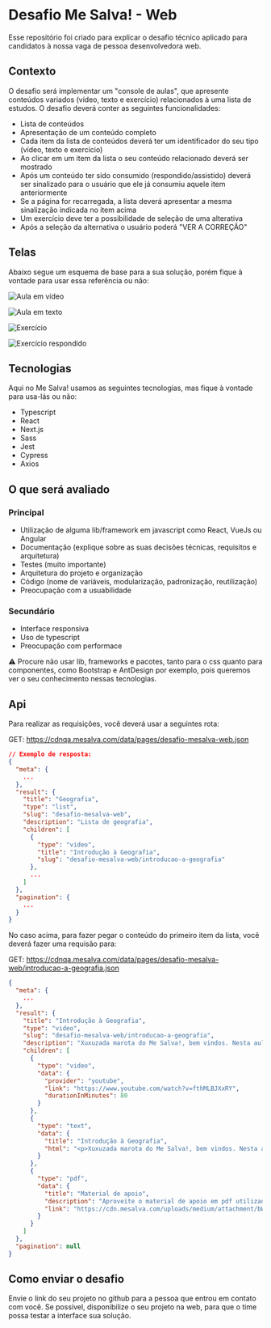 # Desafio Me Salva! - Web

Esse repositório foi criado para explicar o desafio técnico aplicado para candidatos à nossa vaga de pessoa desenvolvedora web.

## Contexto

O desafio será implementar um "console de aulas", que apresente conteúdos variados (vídeo, texto e exercício) relacionados à uma lista de estudos. O desafio deverá conter as seguintes funcionalidades:

- Lista de conteúdos
- Apresentação de um conteúdo completo
- Cada item da lista de conteúdos deverá ter um identificador do seu tipo (vídeo, texto e exercício)
- Ao clicar em um item da lista o seu conteúdo relacionado deverá ser mostrado
- Após um conteúdo ter sido consumido (respondido/assistido) deverá ser sinalizado para o usuário que ele já consumiu aquele item anteriormente
- Se a página for recarregada, a lista deverá apresentar a mesma sinalização indicada no item acima
- Um exercício deve ter a possibilidade de seleção de uma alterativa
- Após a seleção da alternativa o usuário poderá "VER A CORREÇÃO"

## Telas

Abaixo segue um esquema de base para a sua solução, porém fique à vontade para usar essa referência ou não:


![Aula em vídeo](https://user-images.githubusercontent.com/29892001/157113207-e5c0b933-3361-4af7-a4c2-44c677e28027.png)

![Aula em texto](https://user-images.githubusercontent.com/29892001/157113226-31d6a6a3-55c1-4862-a447-75a9d5298a25.png)

![Exercício](https://user-images.githubusercontent.com/29892001/157113253-117fa7cd-dc7f-49ca-86f6-2ec7fbc3ddd8.png)

![Exercício respondido](https://user-images.githubusercontent.com/29892001/157113262-abd5df64-c3e8-4bda-8355-fcd5c19ddf73.png)

## Tecnologias

Aqui no Me Salva! usamos as seguintes tecnologias, mas fique à vontade para usa-lás ou não:

- Typescript
- React
- Next.js
- Sass
- Jest
- Cypress
- Axios

## O que será avaliado

### Principal

- Utilização de alguma lib/framework em javascript como React, VueJs ou Angular
- Documentação (explique sobre as suas decisões técnicas, requisitos e arquitetura)
- Testes (muito importante)
- Arquitetura do projeto e organização
- Código (nome de variáveis, modularização, padronização, reutilização)
- Preocupação com a usuabilidade

### Secundário
- Interface responsiva
- Uso de typescript
- Preocupação com performace

:warning: Procure não usar lib, frameworks e pacotes, tanto para o css quanto para componentes, como Bootstrap e AntDesign por exemplo, pois queremos ver o seu conhecimento nessas tecnologias.

## Api

Para realizar as requisições, você deverá usar a seguintes rota:

GET: https://cdnqa.mesalva.com/data/pages/desafio-mesalva-web.json

```json
// Exemplo de resposta:
{
  "meta": {
    ...
  },
  "result": {
    "title": "Geografia",
    "type": "list",
    "slug": "desafio-mesalva-web",
    "description": "Lista de geografia",
    "children": [
      {
        "type": "video",
        "title": "Introdução à Geografia",
        "slug": "desafio-mesalva-web/introducao-a-geografia"
      },
      ...
    ]
  },
  "pagination": {
    ...
  }
}

```

No caso acima, para fazer pegar o conteúdo do primeiro item da lista, você deverá fazer uma requisão para:

GET: https://cdnqa.mesalva.com/data/pages/desafio-mesalva-web/introducao-a-geografia.json

```json
{
  "meta": {
    ...
  },
  "result": {
    "title": "Introdução à Geografia",
    "type": "video",
    "slug": "desafio-mesalva-web/introducao-a-geografia",
    "description": "Xuxuzada marota do Me Salva!, bem vindos. Nesta aula vamos falar dela, da icônica, da maravilinda, da fantasticobulosa... GEOGRAFIA! E de como ela aparece na tua prova do ENEM, também.",
    "children": [
      {
        "type": "video",
        "data": {
          "provider": "youtube",
          "link": "https://www.youtube.com/watch?v=fthMLBJXxRY",
          "durationInMinutes": 80
        }
      },
      {
        "type": "text",
        "data": {
          "title": "Introdução à Geografia",
          "html": "<p>Xuxuzada marota do Me Salva!, bem vindos. Nesta aula vamos falar dela, da icônica, da maravilinda, da fantasticobulosa... GEOGRAFIA! E de como ela aparece na tua prova do ENEM, também.</p><p><strong>Interação: </strong><a href=\"https://ms.mesalva.com/3K9sf9V\" target=\"blank\">https://ms.mesalva.com/3K9sf9V</a></p>"
        }
      },
      {
        "type": "pdf",
        "data": {
          "title": "Material de apoio",
          "description": "Aproveite o material de apoio em pdf utilizado em aula",
          "link": "https://cdn.mesalva.com/uploads/medium/attachment/bWF0ZXJpYWwtaW50cm9kdWNhby1hLWdlb2dyYWZpYTAyMDMyMDIyVDE4NDE%3D.pdf"
        }
      }
    ]
  },
  "pagination": null
}
```

## Como enviar o desafio

Envie o link do seu projeto no github para a pessoa que entrou em contato com você. Se possível, disponibilize o seu projeto na web, para que o time possa testar a interface sua solução.
